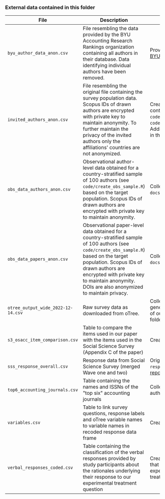 ### External data contained in this folder

| File | Description | Source |
|------|-------------|--------|
| `byu_author_data_anon.csv`| File resembling the data provided by the BYU Accounting Research Rankings organization containing all authors in their database. Data identifying individual authors have been removed.| Provided by the maintainers of the [BYU Accounting Research Rankings](https://www.byuaccounting.net/rankings/main/main.php).|
| `invited_authors_anon.csv`| File resembling the original file containing the survey population data. Scopus IDs of drawn authors are encrypted with private key to maintain anonymity. To further maintain the privacy of the invited authors only the affiliations' countries are not anonymized.|Created by running the code contained in `code/get_papers_scopus.py` and `code/get_top6_accounting_authors.R`. Additional cleaning steps explained in the paper. |
| `obs_data_authors_anon.csv`| Observational author-level data obtained for a country-stratified sample of 100 authors (see `code/create_obs_sample.R`) based on the target population. Scopus IDs of drawn authors are encrypted with private key to maintain anonymity.|Collected as described in  `docs/obs_data_collection_manual.md`.|
| `obs_data_papers_anon.csv`| Observational paper-level data obtained for a country-stratified sample of 100 authors (see `code/create_obs_sample.R`) based on the target population. Scopus IDs of drawn authors are encrypted with private key to maintain anonymity. DOIs are also anonymized to maintain privacy.|Collected as described in `docs/obs_data_collection_manual.md`.|
| `otree_output_wide_2022-12-14.csv`| Raw survey data as downloaded from oTree.| Collected during survey. See [here](https://otree.readthedocs.io/) for general data format. The oTree code of our instruments is included in the folder `code/otree`|
| `s3_osacc_item_comparison.csv`| Table to compare the items used in our paper with the items used in the Social Science Survey (Appendix C of the paper) | Created by the authors. |
| `sss_response_overall.csv`| Response data from Social Science Survey (merged Wave one and two) | Original file name `response_overall.csv` in [OSF repository](https://osf.io/zn8u2/) ([Study](https://doi.org/10.1038/s41467-023-41111-1)) |
| `top6_accounting_journals.csv` | Table containing the names and ISSNs of the "top six" accounting journals | Collected from Scopus by the authors. |
| `variables.csv` | Table to link survey questions, response labels and oTree variable names to variable names in recoded response data frame | Created by the authors. |
| `verbal_responses_coded.csv` | Table containing the classification of the verbal responses provided by study participants about the rationales underlying their response to our experimental treatment question | Created by an RA of the author team that was uninformed about the experimental design and the treatment assignment.|
